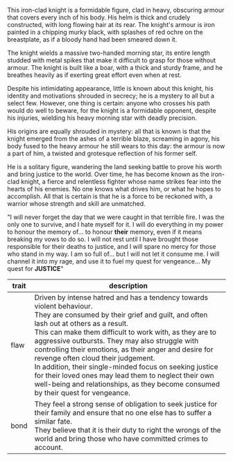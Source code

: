 This iron-clad knight is a formidable figure, clad in heavy, obscuring armour that covers every inch of his body. His helm is thick and crudely constructed, with long flowing hair at its rear. The knight's armour is iron painted in a chipping murky black, with splashes of red ochre on the breastplate, as if a bloody hand had been smeared down it.

The knight wields a massive two-handed morning star, its entire length studded with metal spikes that make it difficult to grasp for those without armour. The knight is built like a boar, with a thick and sturdy frame, and he breathes heavily as if exerting great effort even when at rest.

Despite his intimidating appearance, little is known about this knight, his identity and motivations shrouded in secrecy; he is a mystery to all but a select few. However, one thing is certain: anyone who crosses his path would do well to beware, for the knight is a formidable opponent, despite his injuries, wielding his heavy morning star with deadly precision.

His origins are equally shrouded in mystery: all that is known is that the knight emerged from the ashes of a terrible blaze, screaming in agony, his body fused to the heavy armour he still wears to this day: the armour is now a part of him, a twisted and grotesque reflection of his former self.

He is a solitary figure, wandering the land seeking battle to prove his worth and bring justice to the world. Over time, he has become known as the iron-clad knight, a fierce and relentless fighter whose name strikes fear into the hearts of his enemies. No one knows what drives him, or what he hopes to accomplish. All that is certain is that he is a force to be reckoned with, a warrior whose strength and skill are unmatched.

"I will never forget the day that we were caught in that terrible fire. I was the only one to survive, and I hate myself for it. I will do everything in my power to honour the memory of... to honour **their** memory, even if it means breaking my vows to do so. I will not rest until I have brought those responsible for their deaths to justice, and I will spare no mercy for those who stand in my way. I am so full of... but I will not let it consume me. I will channel it into my rage, and use it to fuel my quest for vengeance... My quest for **JUSTICE**"

| trait | description |
| ----- | ----------- |
| flaw | Driven by intense hatred and has a tendency towards violent behaviour. <br>They are consumed by their grief and guilt, and often lash out at others as a result. <br> This can make them difficult to work with, as they are to aggressive outbursts. They may also struggle with controlling their emotions, as their anger and desire for revenge often cloud their judgement.<br> In addition, their single-minded focus on seeking justice for their loved ones may lead them to neglect their own well-being and relationships, as they become consumed by their quest for vengeance.|
| bond | They feel a strong sense of obligation to seek justice for their family and ensure that no one else has to suffer a similar fate. <br> They believe that it is their duty to right the wrongs of the world and bring those who have committed crimes to account.|


